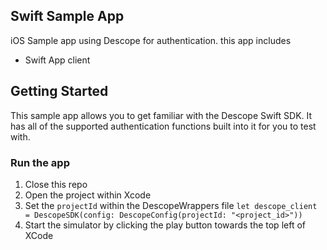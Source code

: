## Swift Sample App
iOS Sample app using Descope for authentication. this app includes
- Swift App client

## Getting Started
This sample app allows you to get familiar with the Descope Swift SDK. It has all of the supported authentication functions built into it for you to test with.

###  Run the app
1. Close this repo
2. Open the project within Xcode
3. Set the `projectId` within the DescopeWrappers file
`let descope_client = DescopeSDK(config: DescopeConfig(projectId: "<project_id>"))`
4. Start the simulator by clicking the play button towards the top left of XCode

